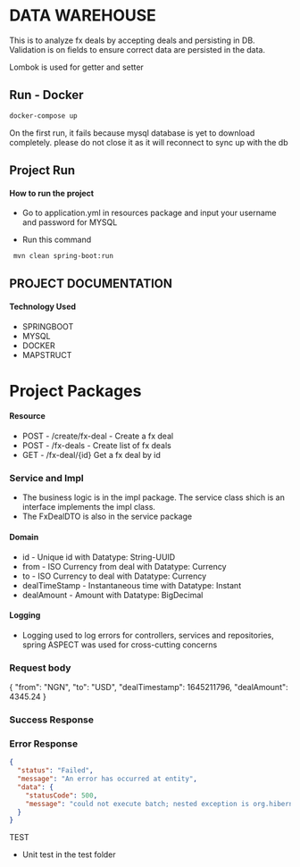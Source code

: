 
# DATA WAREHOUSE

This is to analyze fx deals by accepting deals and persisting in DB. Validation is on fields to ensure correct data are persisted in the data.

Lombok is used for getter and setter

##  Run - Docker
```sh
docker-compose up
```
On the first run, it fails because mysql database is yet to download completely. please do not close it as it will reconnect to sync up with the db

## Project Run
#### How to run the project
- Go to application.yml in resources package and input your username and password for MYSQL

- Run this command
```sh
 mvn clean spring-boot:run
```

## PROJECT DOCUMENTATION

#### Technology Used
- SPRINGBOOT
- MYSQL
- DOCKER
- MAPSTRUCT

# Project Packages
#### Resource
- POST - /create/fx-deal - Create a fx deal
- POST - /fx-deals - Create list of fx deals
- GET - /fx-deal/{id} Get a fx deal by id

### Service and Impl
- The business logic is in the impl package. The service class shich is an interface implements the impl class.
- The FxDealDTO is also in the service package

#### Domain
- id - Unique id with Datatype: String-UUID
- from - ISO Currency from deal with Datatype: Currency
- to - ISO Currency to deal with Datatype: Currency
- dealTimeStamp - Instantaneous time with Datatype: Instant
- dealAmount - Amount with Datatype: BigDecimal

#### Logging
- Logging used to log errors for controllers, services and repositories, spring ASPECT was used for cross-cutting concerns

### Request body
{
"from": "NGN",
"to": "USD",
"dealTimestamp": 1645211796,
"dealAmount": 4345.24
}

### Success Response

### Error Response
```json
{
  "status": "Failed",
  "message": "An error has occurred at entity",
  "data": {
    "statusCode": 500,
    "message": "could not execute batch; nested exception is org.hibernate.exception.GenericJDBCException: could not execute batch"
  }
}
```

TEST
- Unit test in the test folder
